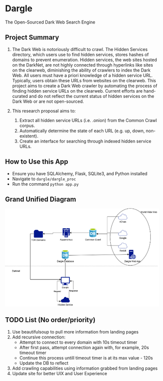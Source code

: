 # Dargle
The Open-Sourced Dark Web Search Engine

## Project Summary
1. The Dark Web is notoriously difficult to crawl. The Hidden Services directory, which users use to find hidden services, stores hashes of domains to prevent enumeration. Hidden services, the web sites hosted on the DarkNet, are not highly connected through hyperlinks like sites on the clearweb, diminishing the ability of crawlers to index the Dark Web. All users must have a priori knowledge of a hidden service URL. Typically, users obtain these URLs from websites on the clearweb. This project aims to create a Dark Web crawler by automating the process of finding hidden service URLs on the clearweb. Current efforts are hand-curated and do not reflect the current status of hidden services on the Dark Web or are not open-sourced. 

2. This research proposal aims to:

    1.	Extract all hidden service URLs (i.e. .onion) from the Common Crawl corpus.  
    2.	Automatically determine the state of each URL (e.g. up, down, non-existent).
    3. Create an interface for searching through indexed hidden service URLs.  

## How to Use this App

- Ensure you have SQLAlchemy, Flask, SQLite3, and Python installed
- Navigate to `dargle/dargle_proc`
- Run the command `python app.py`

## Grand Unified Diagram
![](Dargle.png)

## TODO List (No order/priority)
1. Use beautifulsoup to pull more information from landing pages
2. Add recursive connection:
    - Attempt to connect to every domain with 10s timeout timer
    - After first pass, attempt connection again with, for example, 20s timeout timer
    - Continue this process untill timeout timer is at its max value - 120s
    - Update the DB to reflect
3. Add crawling capabilities using information grabbed from landing pages
4. Update site for better UIX and User Experience
